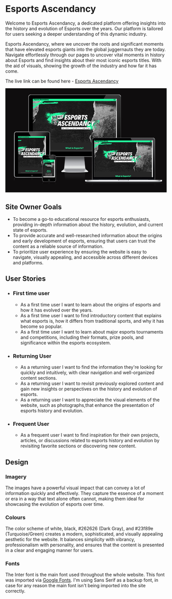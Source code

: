 # Esports Ascendancy

Welcome to Esports Ascendancy, a dedicated platform offering insights into the history and evolution of Esports over the years. Our platform is tailored for users seeking a deeper understanding of this dynamic industry.

Esports Ascendancy, where we uncover the roots and significant moments that have elevated esports giants into the global juggernauts they are today. Navigate effortlessly through our pages to uncover vital moments in history about Esports and find insights about their most iconic esports titles. With the aid of visuals, showing the growth of the industry and how far it has come.

The live link can be found here - [Esports Ascendancy](https://esteban-jr.github.io/EsportsAscendancy/)

![Esports Ascendancy Am I Responsive Image](/documents/read-me-images/responsive.PNG)

## Site Owner Goals 

- To become a go-to educational resource for esports enthusiasts, providing in-depth information about the history, evolution, and current state of esports.
- To provide accurate and well-researched information about the origins and early development of esports, ensuring that users can trust the content as a reliable source of information.
- To prioritize user experience by ensuring the website is easy to navigate, visually appealing, and accessible across different devices and platforms.

## User Stories
- ### First time user
  - As a first time user I want to learn about the origins of esports and how it has evolved over the years.
  - As a first time user I want to find introductory content that explains what esports is, how it differs from traditional sports, and why it has become so popular.
  - As a first time user I want to learn about major esports tournaments and competitions, including their formats, prize pools, and significance within the esports ecosystem.

- ### Returning User
  - As a returning user I want to find the information they're looking for quickly and intuitively, with clear navigation and well-organized content sections. 
  - As a returning user I want to revisit previously explored content and gain new insights or perspectives on the history and evolution of esports.
  - As a returning user I want to appreciate the visual elements of the website, such as photographs,that enhance the presentation of esports history and evolution.

- ### Frequent User
  - As a frequent user I want to find inspiration for their own projects, articles, or discussions related to esports history and evolution by revisiting favorite sections or discovering new content.

## Design

### Imagery
The images have a powerful visual impact that can convey a lot of information quickly and effectively. They capture the essence of a moment or era in a way that text alone often cannot, making them ideal for showcasing the evolution of esports over time.

### Colours
The color scheme of white, black, #262626 (Dark Gray), and #23f89e (Turquoise/Green) creates a modern, sophisticated, and visually appealing aesthetic for the website. It balances simplicity with vibrancy, professionalism with personality, and ensures that the content is presented in a clear and engaging manner for users.

### Fonts
The Inter font is the main font used throughout the whole website. This font was imported via [Google Fonts](https://fonts.google.com/). I'm using Sans Serif as a backup font, in case for any reason the main font isn't being imported into the site correctly.